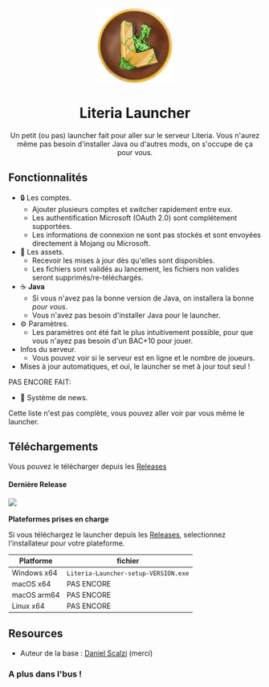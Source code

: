 <p align="center"><img src="./app/assets/images/SealCircle.png" width="150px" height="150px" alt="aventium softworks"></p>

<h1 align="center">Literia Launcher</h1>

<p align="center">Un petit (ou pas) launcher fait pour aller sur le serveur Literia. Vous n'aurez même pas besoin d'installer Java ou d'autres mods, on s'occupe de ça pour vous.</p>

## Fonctionnalités

* 🔒 Les comptes.
  * Ajouter plusieurs comptes et switcher rapidement entre eux.
  * Les authentification Microsoft (OAuth 2.0) sont complétement supportées.
  * Les informations de connexion ne sont pas stockés et sont envoyées directement à Mojang ou Microsoft.
* 📂 Les assets.
  * Recevoir les mises à jour dès qu'elles sont disponibles.
  * Les fichiers sont validés au lancement, les fichiers non valides seront supprimés/re-téléchargés.
* ☕ **Java**
  * Si vous n'avez pas la bonne version de Java, on installera la bonne *pour vous*.
  * Vous n'avez pas besoin d'installer Java pour le launcher.
* ⚙️ Paramètres.
  * Les paramètres ont été fait le plus intuitivement possible, pour que vous n'ayez pas besoin d'un BAC+10 pour jouer.
* Infos du serveur.
  * Vous pouvez voir si le serveur est en ligne et le nombre de joueurs.
* Mises à jour automatiques, et oui, le launcher se met à jour tout seul !

PAS ENCORE FAIT:
* 📰 Système de news.

Cette liste n'est pas complète, vous pouvez aller voir par vous même le launcher.


## Téléchargements

Vous pouvez le télécharger depuis les [Releases](https://github.com/Moxxie69/LiteriaLauncher/releases)

#### Dernière Release

[![](https://img.shields.io/github/release/Moxxie69/LiteriaLauncher.svg?style=flat-square)](https://github.com/Moxxie69/LiteriaLauncher/releases/latest)

**Plateformes prises en charge**

Si vous téléchargez le launcher depuis les [Releases](https://github.com/Moxxie69/LiteriaLauncher/releases), selectionnez l'installateur pour votre plateforme.

| Platforme | fichier |
| --------- | ------- |
| Windows x64 | `Literia-Launcher-setup-VERSION.exe` |
| macOS x64 | PAS ENCORE | 
| macOS arm64 | PAS ENCORE |
| Linux x64 | PAS ENCORE |

## Resources

* Auteur de la base : [Daniel Scalzi](https://github.com/dscalzi) (merci)


### A plus dans l'bus !
